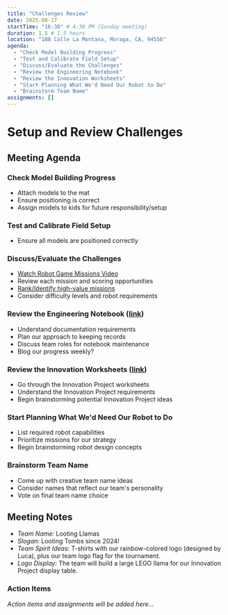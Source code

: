 ```yaml
---
title: "Challenges Review"
date: 2025-08-17
startTime: "16:30" # 4:30 PM (Sunday meeting)
duration: 1.5 # 1.5 hours
location: "188 Calle La Montana, Moraga, CA, 94556"
agenda:
  - "Check Model Building Progress"
  - "Test and Calibrate Field Setup"
  - "Discuss/Evaluate the Challenges"
  - "Review the Engineering Notebook"
  - "Review the Innovation Worksheets"
  - "Start Planning What We'd Need Our Robot to Do"
  - "Brainstorm Team Name"
assignments: []
---
```


# Setup and Review Challenges

## Meeting Agenda

### Check Model Building Progress
- Attach models to the mat
- Ensure positioning is correct
- Assign models to kids for future responsibility/setup

### Test and Calibrate Field Setup
- Ensure all models are positioned correctly

### Discuss/Evaluate the Challenges
- [Watch Robot Game Missions Video](https://youtu.be/ErDj8myI_Tg)
- Review each mission and scoring opportunities
- [Rank/Identify high-value missions](https://docs.google.com/spreadsheets/d/16GoX7ViYFpjIp-rWnRepenPGJnRnlhobnPAYEqyGCG0/edit?gid=1372039276#gid=1372039276)
- Consider difficulty levels and robot requirements

### Review the Engineering Notebook ([link](https://firstinspires.blob.core.windows.net/fll/challenge/2025-26/fll-challenge-unearthed-en.pdf))
- Understand documentation requirements
- Plan our approach to keeping records
- Discuss team roles for notebook maintenance
- Blog our progress weekly?

### Review the Innovation Worksheets ([link](https://docs.google.com/presentation/d/1FzwarsVui1aHNld41dREQT0h-MdO2Zq48Fb6U-nSf3A/edit?slide=id.ge3c0b7bd8d_0_188#slide=id.ge3c0b7bd8d_0_188))
- Go through the Innovation Project worksheets
- Understand the Innovation Project requirements
- Begin brainstorming potential Innovation Project ideas

### Start Planning What We'd Need Our Robot to Do
- List required robot capabilities
- Prioritize missions for our strategy
- Begin brainstorming robot design concepts

### Brainstorm Team Name
- Come up with creative team name ideas
- Consider names that reflect our team's personality
- Vote on final team name choice

## Meeting Notes

- *Team Name:* Looting Llamas
- *Slogan:* Looting Tombs since 2024!
- *Team Spirit Ideas:* T-shirts with our rainbow-colored logo (designed by Luca), plus our team logo flag for the tournament.
- *Logo Display:* The team will build a large LEGO llama for our Innovation Project display table.

### Action Items
*Action items and assignments will be added here...*